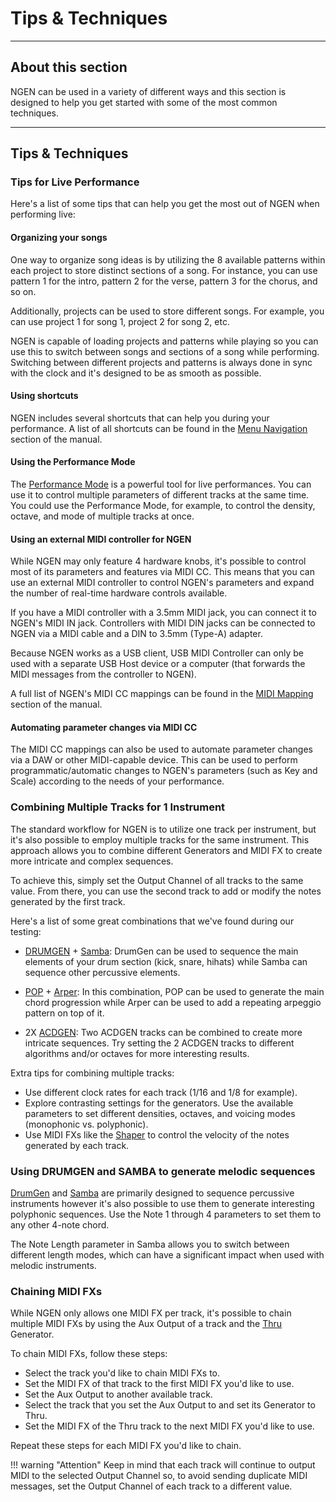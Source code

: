 # Tips & Techniques

---

## About this section

NGEN can be used in a variety of different ways and this section is designed to help you get started with some of the most common techniques.

---

## Tips & Techniques


### Tips for Live Performance

Here's a list of some tips that can help you get the most out of NGEN when performing live:

#### Organizing your songs

One way to organize song ideas is by utilizing the 8 available patterns within each project to store distinct sections of a song. For instance, you can use pattern 1 for the intro, pattern 2 for the verse, pattern 3 for the chorus, and so on.

Additionally, projects can be used to store different songs. For example, you can use project 1 for song 1, project 2 for song 2, etc.

NGEN is capable of loading projects and patterns while playing so you can use this to switch between songs and sections of a song while performing. Switching between different projects and patterns is always done in sync with the clock and it's designed to be as smooth as possible.

#### Using shortcuts
NGEN includes several shortcuts that can help you during your performance. A list of all shortcuts can be found in the [Menu Navigation](menunavigation.md#shortcuts) section of the manual.

#### Using the Performance Mode

The [Performance Mode](perform.md) is a powerful tool for live performances. You can use it to control multiple parameters of different tracks at the same time.
You could use the Performance Mode, for example, to control the density, octave, and mode of multiple tracks at once. 

#### Using an external MIDI controller for NGEN

While NGEN may only feature 4 hardware knobs, it's possible to control most of its parameters and features via MIDI CC. This means that you can use an external MIDI controller to control NGEN's parameters and expand the number of real-time hardware controls available.

If you have a MIDI controller with a 3.5mm MIDI jack, you can connect it to NGEN's MIDI IN jack. Controllers with MIDI DIN jacks can be connected to NGEN via a MIDI cable and a DIN to 3.5mm (Type-A) adapter. 

Because NGEN works as a USB client, USB MIDI Controller can only be used with a separate USB Host device or a computer (that forwards the MIDI messages from the controller to NGEN).

A full list of NGEN's MIDI CC mappings can be found in the [MIDI Mapping](midimapping.md) section of the manual.

#### Automating parameter changes via MIDI CC

The MIDI CC mappings can also be used to automate parameter changes via a DAW or other MIDI-capable device. 
This can be used to perform programmatic/automatic changes to NGEN's parameters (such as Key and Scale) according to the needs of your performance.

### Combining Multiple Tracks for 1 Instrument

The standard workflow for NGEN is to utilize one track per instrument, but it's also possible to employ multiple tracks for the same instrument. This approach allows you to combine different Generators and MIDI FX to create more intricate and complex sequences.

To achieve this, simply set the Output Channel of all tracks to the same value. From there, you can use the second track to add or modify the notes generated by the first track.

Here's a list of some great combinations that we've found during our testing:

- [DRUMGEN](generators.md#drumgen) + [Samba](generators.md#samba): DrumGen can be used to sequence the main elements of your drum section (kick, snare, hihats) while Samba can sequence other percussive elements.

- [POP](generators.md#pop) + [Arper](generators.md#arper): In this combination, POP can be used to generate the main chord progression while Arper can be used to add a repeating arpeggio pattern on top of it.

- 2X [ACDGEN](generators.md#acdgen): Two ACDGEN tracks can be combined to create more intricate sequences. Try setting the 2 ACDGEN tracks to different algorithms and/or octaves for more interesting results.

Extra tips for combining multiple tracks:

- Use different clock rates for each track (1/16 and 1/8 for example).
- Explore contrasting settings for the generators. Use the available parameters to set different densities, octaves, and voicing modes (monophonic vs. polyphonic).
- Use MIDI FXs like the [Shaper](midifx.md#shaper) to control the velocity of the notes generated by each track.

### Using DRUMGEN and SAMBA to generate melodic sequences

[DrumGen](generators.md#samba) and [Samba](generators.md#samba) are primarily designed to sequence percussive instruments however it's also possible to use them to generate interesting polyphonic sequences. 
Use the Note 1 through 4 parameters to set them to any other 4-note chord.

The Note Length parameter in Samba allows you to switch between different length modes, which can have a significant impact when used with melodic instruments.

### Chaining MIDI FXs

While NGEN only allows one MIDI FX per track, it's possible to chain multiple MIDI FXs by using the Aux Output of a track and the [Thru](generators.md#thru) Generator.

To chain MIDI FXs, follow these steps:

- Select the track you'd like to chain MIDI FXs to.
- Set the MIDI FX of that track to the first MIDI FX you'd like to use.
- Set the Aux Output to another available track.
- Select the track that you set the Aux Output to and set its Generator to Thru.
- Set the MIDI FX of the Thru track to the next MIDI FX you'd like to use.

Repeat these steps for each MIDI FX you'd like to chain.

!!! warning "Attention"
    Keep in mind that each track will continue to output MIDI to the selected Output Channel so, to avoid sending duplicate MIDI messages, set the Output Channel of each track to a different value.
